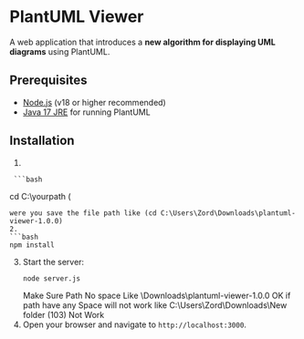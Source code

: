 # PlantUML Viewer

A web application that introduces a **new algorithm for displaying UML diagrams** using PlantUML. 



## Prerequisites
- [Node.js](https://nodejs.org/) (v18 or higher recommended)
- [Java 17 JRE](https://adoptium.net/) for running PlantUML

## Installation

1. 

     ```bash
   cd  C:\yourpath (
   ```
   were you save the file path like (cd C:\Users\Zord\Downloads\plantuml-viewer-1.0.0)
2. 
   ```bash
   npm install
   ```

3. Start the server:
   ```bash
   node server.js
   ```
   Make Sure Path No space Like \Downloads\plantuml-viewer-1.0.0 OK
   if path have any Space will not work like C:\Users\Zord\Downloads\New folder (103) Not Work
2. Open your browser and navigate to `http://localhost:3000`.

